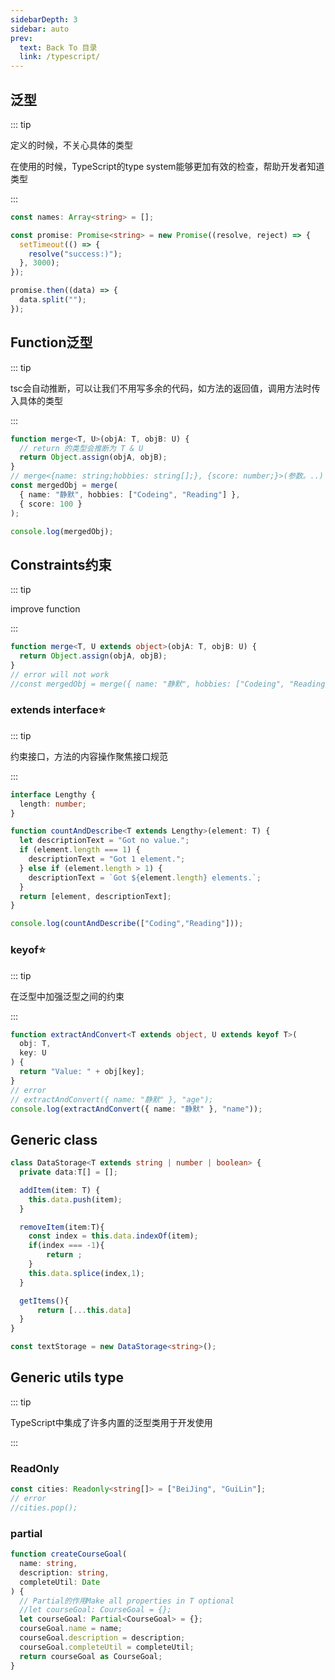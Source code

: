 ```yaml
---
sidebarDepth: 3
sidebar: auto
prev:
  text: Back To 目录
  link: /typescript/
---
```




## 泛型

::: tip

定义的时候，不关心具体的类型

在使用的时候，TypeScript的type system能够更加有效的检查，帮助开发者知道类型

:::

```typescript {1,3}
const names: Array<string> = [];

const promise: Promise<string> = new Promise((resolve, reject) => {
  setTimeout(() => {
    resolve("success:)");
  }, 3000);
});

promise.then((data) => {
  data.split("");
});

```



## Function泛型

::: tip

tsc会自动推断，可以让我们不用写多余的代码，如方法的返回值，调用方法时传入具体的类型

:::

```typescript {1}
function merge<T, U>(objA: T, objB: U) {
  // return 的类型会推断为 T & U
  return Object.assign(objA, objB);
}
// merge<{name: string;hobbies: string[];}, {score: number;}>(参数。..)
const mergedObj = merge(
  { name: "静默", hobbies: ["Codeing", "Reading"] },
  { score: 100 }
);

console.log(mergedObj);
```



## Constraints约束

::: tip

improve function

:::

```typescript {1}
function merge<T, U extends object>(objA: T, objB: U) {
  return Object.assign(objA, objB);
}
// error will not work
//const mergedObj = merge({ name: "静默", hobbies: ["Codeing", "Reading"] }, "");
```

### extends interface:star:

::: tip

约束接口，方法的内容操作聚焦接口规范

:::

```typescript {5}
interface Lengthy {
  length: number;
}

function countAndDescribe<T extends Lengthy>(element: T) {
  let descriptionText = "Got no value.";
  if (element.length === 1) {
    descriptionText = "Got 1 element.";
  } else if (element.length > 1) {
    descriptionText = `Got ${element.length} elements.`;
  }
  return [element, descriptionText];
}

console.log(countAndDescribe(["Coding","Reading"]));
```

### keyof:star:

::: tip

在泛型中加强泛型之间的约束

:::

```typescript {1,9}
function extractAndConvert<T extends object, U extends keyof T>(
  obj: T,
  key: U
) {
  return "Value: " + obj[key];
}
// error
// extractAndConvert({ name: "静默" }, "age");
console.log(extractAndConvert({ name: "静默" }, "name"));
```



## Generic class

```typescript {1,21}
class DataStorage<T extends string | number | boolean> {
  private data:T[] = [];

  addItem(item: T) {
    this.data.push(item);
  }

  removeItem(item:T){
    const index = this.data.indexOf(item);
    if(index === -1){
        return ;
    }
    this.data.splice(index,1);
  }

  getItems(){
      return [...this.data]
  }
}

const textStorage = new DataStorage<string>();
```



## Generic utils type

::: tip

TypeScript中集成了许多内置的泛型类用于开发使用

:::

### ReadOnly

```typescript {1}
const cities: Readonly<string[]> = ["BeiJing", "GuiLin"];
// error
//cities.pop();
```



### partial

```typescript {8}
function createCourseGoal(
  name: string,
  description: string,
  completeUtil: Date
) {
  // Partial的作用Make all properties in T optional
  //let courseGoal: CourseGoal = {};
  let courseGoal: Partial<CourseGoal> = {};
  courseGoal.name = name;
  courseGoal.description = description;
  courseGoal.completeUtil = completeUtil;
  return courseGoal as CourseGoal;
}
```

